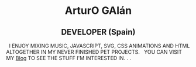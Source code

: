 <!-- # Hi my name is **Arturo** and I,m a developer from Spain
I enjoy mixing music, javascript, css animations and HTML altogether in my never finished pet projects.
You can visit my [**Blog**](#/blog) to see the stuff I'm interested in or maybe you prefer to listen to some [**Music**](#/blog) I made some time ago in a band called **xInerzia**...
I work in [**Clarity.ai**](https://clarity.ai/), a cool company where we're making a nice job bringing societal impact to markets and investors.
If you want to know more about my tech career you can also look into my timeline profile.

Let's get connected: -->

<!-- I enjoy mixing music, javascript, css animations and HTML altogether in my never finished pet projects.
&nbsp;
You can visit my [Blog](#/blog) to see the stuff I'm interested in... -->

<!-- `Arturo` -->
# <center> ArturO GAlán </center>
## <center> DEVELOPER (Spain) </center>
&nbsp;
I ENJOY MIXING MUSIC, JAVASCRIPT, SVG, CSS ANIMATIONS AND HTML ALTOGETHER IN MY NEVER FINISHED PET PROJECTS.
&nbsp;
YOU CAN VISIT MY [Blog](#/blog) TO SEE THE STUFF I'M INTERESTED IN. . .




